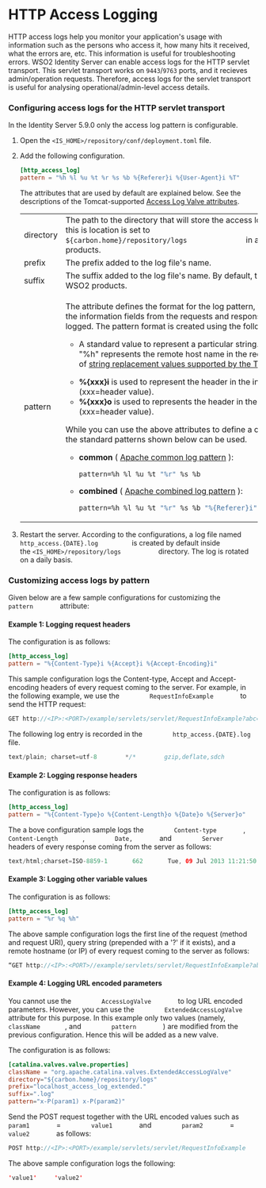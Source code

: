 # HTTP Access Logging

HTTP access logs help you monitor your application's usage with
information such as the persons who access it, how many hits
it received, what the errors are, etc. This information is useful for
troubleshooting errors. WSO2 Identity Server can enable access logs for the
HTTP servlet transport. This servlet transport works on `9443`/`9763` ports,
and it recieves admin/operation requests. Therefore, access logs for the
servlet transport is useful for analysing operational/admin-level access
details.

### Configuring access logs for the HTTP servlet transport

In the Identity Server 5.9.0 only the access log pattern is configurable.

1.  Open the `<IS_HOME>/repository/conf/deployment.toml`
    file.

2.  Add the following configuration.

    ``` toml
    [http_access_log]
    pattern = "%h %l %u %t %r %s %b %{Referer}i %{User-Agent}i %T"
    ```

    The attributes that are used by default are explained below. See the
    descriptions of the Tomcat-supported [Access Log
    Valve attributes](http://tomcat.apache.org/tomcat-9.0-doc/config/valve.html#Access_Log_Valve/Attributes).

    <table style="width:100%;">
    <colgroup>
    <col style="width: 5%" />
    <col style="width: 94%" />
    </colgroup>
    <tbody>
    <tr class="odd">
    <td>directory</td>
    <td>The path to the directory that will store the access log file. By default, this is location is set to <code>               ${carbon.home}/repository/logs              </code> in all WSO2 products.</td>
    </tr>
    <tr class="even">
    <td>prefix</td>
    <td>The prefix added to the log file's name.</td>
    </tr>
    <tr class="odd">
    <td>suffix</td>
    <td>The suffix added to the log file's name. By default, this is .log for all WSO2 products.</td>
    </tr>
    <tr class="even">
    <td>pattern</td>
    <td><div class="content-wrapper">
    <p>The attribute defines the format for the log pattern, which consists of the information fields from the requests and responses that should be logged. The pattern format is created using the following attributes:</p>
    <ul>
    <li><p>A standard value to represent a particular string. For example, "%h" represents the remote host name in 
    the request. See the list of <a href="https://tomcat.apache.org/tomcat-9.0-doc/api/org/apache/catalina/valves/AccessLogValve.html">string replacement values supported by the Tomcat valve</a> .</p></li>
    <li><strong>%{xxx}i</strong> is used to represent the header in the incoming request (xxx=header value).</li>
    <li><strong>%{xxx}o</strong> is used to represents the header in the outgoing request (xxx=header value).</li>
    </ul>
    <p>While you can use the above attributes to define a custom pattern, the standard patterns shown below can be used.</p>
    <ul>
    <li><p><strong>common</strong> ( <a href="http://httpd.apache.org/docs/1.3/logs.html#common">Apache common log pattern</a> ):</p>
    <div class="code panel pdl" style="border-width: 1px;">
    <div class="codeContent panelContent pdl">
    <div class="sourceCode" id="cb1" data-syntaxhighlighter-params="brush: java; gutter: false; theme: Confluence" data-theme="Confluence" style="brush: java; gutter: false; theme: Confluence"><pre class="sourceCode java"><code class="sourceCode java"><a class="sourceLine" id="cb1-1" title="1">pattern=%h %l %u %t <span class="st">&quot;%r&quot;</span> %s %b</a></code></pre></div>
    </div>
    </div></li>
    <li><p><strong>combined</strong> ( <a href="http://httpd.apache.org/docs/1.3/logs.html#combined">Apache combined log pattern</a> ):</p>
    <div class="code panel pdl" style="border-width: 1px;">
    <div class="codeContent panelContent pdl">
    <div class="sourceCode" id="cb2" data-syntaxhighlighter-params="brush: java; gutter: false; theme: Confluence" data-theme="Confluence" style="brush: java; gutter: false; theme: Confluence"><pre class="sourceCode java"><code class="sourceCode java"><a class="sourceLine" id="cb2-1" title="1">pattern=%h %l %u %t <span class="st">&quot;%r&quot;</span> %s %b <span class="st">&quot;%{Referer}i&quot;</span> <span class="st">&quot;%{User-Agent}i&quot;</span></a></code></pre></div>
    </div>
    </div></li>
    </ul>
    </div></td>
    </tr>
    </tbody>
    </table>

3.  Restart the server. According to the configurations, a log
    file named
    `           http_access.{DATE}.log          ` is
    created by default inside the `<IS_HOME>/repository/logs          ` directory. The
    log is rotated on a daily basis.

### Customizing access logs by pattern

Given below are a few sample configurations for customizing the
`         pattern        ` attribute:

#### Example 1: Logging request headers

The configuration is as follows:

   ``` toml
   [http_access_log]
   pattern = "%{Content-Type}i %{Accept}i %{Accept-Encoding}i"
   ```

This sample configuration logs the Content-type,
Accept and Accept-encoding headers of every request coming to the
server. For example, in the following example, we use the
`         RequestInfoExample        ` to send the HTTP request:

``` java
GET http://<IP>:<PORT>/example/servlets/servlet/RequestInfoExample?abc=xyz
```

The following log entry is recorded in the
`         http_access.{DATE}.log        ` file.

``` java
text/plain; charset=utf-8        */*        gzip,deflate,sdch
```

#### Example 2: Logging response headers

The configuration is as follows:

   ``` toml
   [http_access_log]
   pattern = "%{Content-Type}o %{Content-Length}o %{Date}o %{Server}o"
   ```

The a bove configuration sample logs the `         Content-type        `
, `         Content-Length        `, `         Date,        ` and
`         Server        ` headers of every response coming from the
server as follows:

``` java
text/html;charset=ISO-8859-1       662       Tue, 09 Jul 2013 11:21:50 GMT        WSO2 Carbon
```

#### Example 3: Logging other variable values

The configuration is as follows:

   ``` toml
   [http_access_log]
   pattern = "%r %q %h"
   ```

The above sample configuration logs the first line of the request
(method and request URI), query string (prepended with a '?' if it
exists), and a remote hostname (or IP) of every request coming to the
server as follows:

``` java
“GET http://<IP>:<PORT>//example/servlets/servlet/RequestInfoExample?abc=xyz HTTP/1.1”      ?abc=xyz     10.100.0.67
```

#### Example 4: Logging URL encoded parameters

You cannot use the `         AccessLogValve        ` to log URL encoded
parameters. However, you can use the
`         ExtendedAccessLogValve        ` attribute for this purpose. In
this example only two values (namely, `         className        `, and
`         pattern        ` ) are modified from the previous
configuration. Hence this will be added as a new valve.

The configuration is as follows:

```toml
[catalina.valves.valve.properties]
className = "org.apache.catalina.valves.ExtendedAccessLogValve"
directory="${carbon.home}/repository/logs"
prefix="localhost_access_log_extended."
suffix=".log"
pattern="x-P(param1) x-P(param2)"
```

Send the POST request together with the URL encoded values such as
`         param1        ` = `         value1        ` and
`         param2        ` = `         value2        ` as follows:

``` java
POST http://<IP>:<PORT>/example/servlets/servlet/RequestInfoExample
```

The above sample configuration logs the following:

``` java
'value1'     'value2'
```